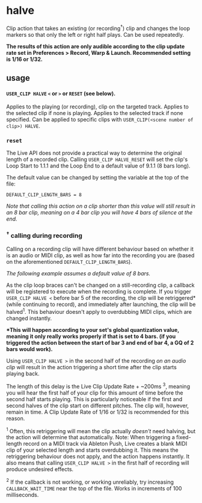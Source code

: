# halve

Clip action that takes an existing (or recording<sup>†</sup>) clip and changes the loop markers so that only the left or right half plays. Can be used repeatedly.

__The results of this action are only audible according to the clip update rate set in Preferences > Record, Warp & Launch. Recommended setting is 1/16 or 1/32.__

## usage

#### `USER_CLIP HALVE` `<` or `>` or `RESET` (see below).

Applies to the playing (or recording), clip on the targeted track. Applies to the selected clip if none is playing. Applies to the selected track if none specified. Can be applied to specific clips with `USER_CLIP(<scene number of clip>) HALVE`.

### `reset`

The Live API does not provide a practical way to determine the original length of a recorded clip. Calling `USER_CLIP HALVE_RESET` will set the clip's Loop Start to 1.1.1 and the Loop End to a default value of 9.1.1 (8 bars long).

The default value can be changed by setting the variable at the top of the file:

`DEFAULT_CLIP_LENGTH_BARS = 8`

_Note that calling this action on a clip shorter than this value will still result in an 8 bar clip, meaning on a 4 bar clip you will have 4 bars of silence at the end._

### <sup>†</sup> calling during recording

Calling on a recording clip will have different behaviour based on whether it is an audio or MIDI clip, as well as how far into the recording you are (based on the aforementioned `DEFAULT_CLIP_LENGTH_BARS`).

_The following example assumes a default value of 8 bars._

As the clip loop braces can't be changed on a still-recording clip, a callback will be registered to execute when the recording is complete. If you trigger `USER_CLIP HALVE <` before bar 5 of the recording, the clip will be retriggered* (while continuing to record), and immediately after launching, the clip will be halved<sup>1</sup>. This behaviour doesn't apply to overdubbing MIDI clips, which are changed instantly.

__*This will happen according to your set's global quantization value, meaning it only really works properly if that is set to 4 bars. (if you triggered the action between the start of bar 3 and end of bar 4, a GQ of 2 bars would work).__

Using `USER_CLIP HALVE >` in the second half of the recording _on an audio clip_ will result in the action triggering a short time after the clip starts playing back.

The length of this delay is the Live Clip Update Rate + ~200ms <sup>3</sup>, meaning you will hear the first half of your clip for this amount of time before the second half starts playing. This is particularly noticeable if the first and second halves of the clip start on different pitches. The clip will, however, remain in time. A Clip Update Rate of 1/16 or 1/32 is recommended for this reason.

<sup>1</sup> Often, this retriggering will mean the clip actually _doesn't_ need halving, but the action will determine that automatically. Note: When triggering a fixed-length record on a MIDI track via Ableton Push, Live creates a blank MIDI clip of your selected length and starts overdubbing it. This means the retriggering behaviour does not apply, and the action happens instantly. It also means that calling `USER_CLIP HALVE >` in the first half of recording will produce undesired effects.

<sup>2</sup> If the callback is not working, or working unreliably, try increasing `CALLBACK_WAIT_TIME` near the top of the file. Works in increments of 100 milliseconds.